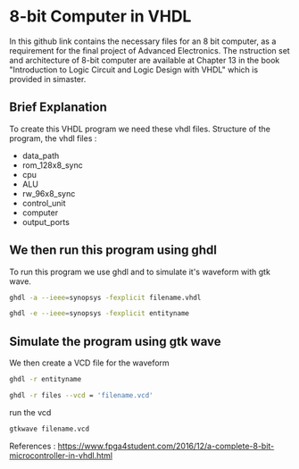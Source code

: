 # 8-bit Computer in VHDL

In this github link contains the necessary files for an 8 bit computer, as a requirement for the final project of Advanced Electronics. The nstruction set and architecture of 8-bit computer are available at Chapter 13 in the book "Introduction to Logic Circuit and Logic Design with VHDL" which is provided in simaster.



## Brief Explanation

To create this VHDL program we need these vhdl files.
Structure of the program, the vhdl files : 

* data_path
* rom_128x8_sync
* cpu
* ALU
* rw_96x8_sync
* control_unit
* computer
* output_ports
         
## We then run this program using ghdl
To run this program we use ghdl and to simulate it's waveform with gtk wave.
```bash
ghdl -a --ieee=synopsys -fexplicit filename.vhdl
```
```bash
ghdl -e --ieee=synopsys -fexplicit entityname
```

## Simulate the program using gtk wave
We then create a VCD file for the waveform
```bash
ghdl -r entityname
```
```bash
ghdl -r files --vcd = 'filename.vcd'
```
run the vcd

```bash
gtkwave filename.vcd
```

References : 
https://www.fpga4student.com/2016/12/a-complete-8-bit-microcontroller-in-vhdl.html
